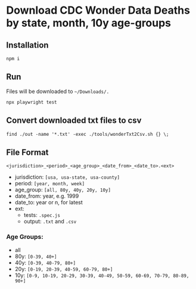 # Download CDC Wonder Data Deaths by state, month, 10y age-groups

## Installation
```
npm i
```

## Run
Files will be downloaded to `~/Downloads/.`
```
npx playwright test
```

## Convert downloaded txt files to csv
```
find ./out -name '*.txt' -exec ./tools/wonderTxt2Csv.sh {} \;
```

## File Format
`<jurisdiction>_<period>_<age_group>_<date_from>_<date_to>.<ext>`

- jurisdiction: `[usa, usa-state, usa-county]`
- period: `[year, month, week]`
- age_group: `[all, 80y, 40y, 20y, 10y]`
- date_from: year, e.g. 1999
- date_to: year or n, for latest
- ext:
  - tests: `.spec.js`
  - output: `.txt` and `.csv`

### Age Groups:
- all
- 80y: `[0-39, 40+]`
- 40y: `[0-39, 40-79, 80+]`
- 20y: `[0-19, 20-39, 40-59, 60-79, 80+]`
- 10y: `[0-9, 10-19, 20-29, 30-39, 40-49, 50-59, 60-69, 70-79, 80-89, 90+]`
